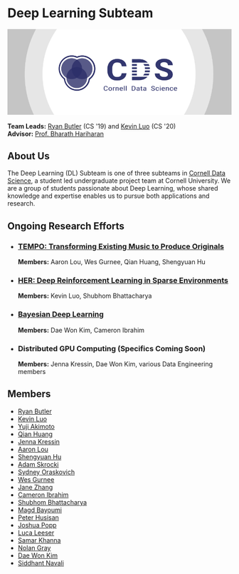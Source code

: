 # Deep Learning Subteam

[![Cornell Data Science Logo](images/CDS-banner.png)](http://cornelldata.science)


**Team Leads:** [Ryan Butler](https://github.com/TheButlah) (CS '19) and [Kevin Luo](https://github.com/KevLuo) (CS '20)  
**Advisor:** [Prof. Bharath Hariharan](http://home.bharathh.info)

## About Us
The Deep Learning (DL) Subteam is one of three subteams in [Cornell Data Science](http://cornelldata.science), a student led undergraduate project team at Cornell University. We are a group of students passionate about Deep Learning, whose shared knowledge and expertise enables us to pursue both applications and research.

## Ongoing Research Efforts

* ### [**TEMPO: Transforming Existing Music to Produce Originals**](https://github.com/CornellDataScience/TEMPO)

  **Members:** Aaron Lou, Wes Gurnee, Qian Huang, Shengyuan Hu   
  
  
* ### [**HER: Deep Reinforcement Learning in Sparse Environments**](https://github.com/CornellDataScience/HER)  

  **Members:** Kevin Luo, Shubhom Bhattacharya 


* ### [**Bayesian Deep Learning**](https://github.com/CornellDataScience/BayesianNeuralNets) 

  **Members:** Dae Won Kim, Cameron Ibrahim
  
  
* ### Distributed GPU Computing (Specifics Coming Soon)

  **Members:** Jenna Kressin, Dae Won Kim, various Data Engineering members  
 


## Members
* [Ryan Butler](https://github.com/TheButlah)
* [Kevin Luo](https://github.com/KevLuo)
* [Yuji Akimoto](https://github.com/yujiakimoto)
* [Qian Huang](https://github.com/q-hwang)
* [Jenna Kressin](https://github.com/jek343)
* [Aaron Lou](https://github.com/daggertye)
* [Shengyuan Hu](https://github.com/crudeplay)
* [Adam Skrocki](https://github.com/adams583)
* [Sydney Oraskovich](https://github.com/svo6)
* [Wes Gurnee](https://github.com/wesg52)
* [Jane Zhang](https://github.com/jz393)
* [Cameron Ibrahim](https://github.com/cameton)
* [Shubhom Bhattacharya](https://github.com/shubhomb)
* [Magd Bayoumi](https://github.com/bayoumi17m)
* [Peter Husisan](https://github.com/pete2fiddy)
* [Joshua Popp](https://github.com/jmp448)
* [Luca Leeser](https://github.com/ll698)
* [Samar Khanna](https://github.com/Dieblitzen)
* [Nolan Gray](https://github.com/nolangray15)
* [Dae Won Kim](https://github.com/dwkwvss)
* [Siddhant Navali](https://github.com/siddhantn1)

